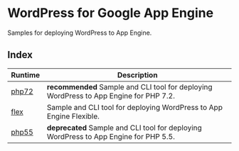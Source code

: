 # WordPress for Google App Engine

Samples for deploying WordPress to App Engine.

## Index

|Runtime|Description|
|---|---|
|[php72](../php72/wordpress)|**recommended** Sample and CLI tool for deploying WordPress to App Engine for PHP 7.2.|
|[flex](../flexible/wordpress)|Sample and CLI tool for deploying WordPress to App Engine Flexible.|
|[php55](../php55/wordpress)|**deprecated** Sample and CLI tool for deploying WordPress to App Engine for PHP 5.5.|
